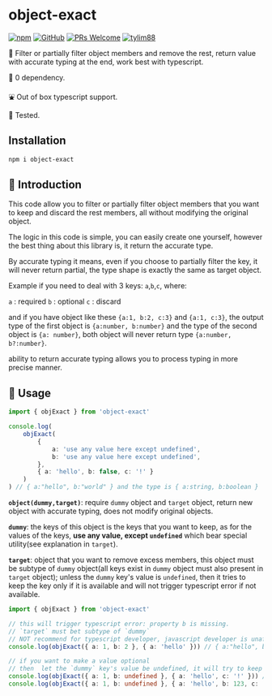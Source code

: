 # object-exact

[![npm](https://img.shields.io/npm/v/object-exact)](https://www.npmjs.com/package/object-exact) [![GitHub](https://img.shields.io/github/license/tylim88/object-exact)](https://github.com/tylim88/object-exact/blob/master/LICENSE) [![PRs Welcome](https://img.shields.io/badge/PRs-welcome-brightgreen.svg?style=flat-square)](https://github.com/tylim88/object-exact/pulls) [![tylim88](https://circleci.com/gh/tylim88/object-exact.svg?style=shield)](<[LINK](https://github.com/tylim88/object-exact#object-exact)>)

🐤 Filter or partially filter object members and remove the rest, return value with accurate typing at the end, work best with typescript.

🥰 0 dependency.

⛲️ Out of box typescript support.

🦺 Tested.

## Installation

```bash
npm i object-exact
```

## 🦗 Introduction

This code allow you to filter or partially filter object members that you want to keep and discard the rest members, all without modifying the original object.

The logic in this code is simple, you can easily create one yourself, however the best thing about this library is, it return the accurate type.

By accurate typing it means, even if you choose to partially filter the key, it will never return partial, the type shape is exactly the same as target object.

Example if you need to deal with 3 keys: `a`,`b`,`c`, where:

`a` : required
`b` : optional
`c` : discard

and if you have object like these `{a:1, b:2, c:3}` and `{a:1, c:3}`, the output type of the first object is `{a:number, b:number}` and the type of the second object is `{a: number}`, both object will never return type `{a:number, b?:number}`.

ability to return accurate typing allows you to process typing in more precise manner.

## 🎵 Usage

```ts
import { objExact } from 'object-exact'

console.log(
	objExact(
		{
			a: 'use any value here except undefined',
			b: 'use any value here except undefined',
		},
		{ a: 'hello', b: false, c: '!' }
	)
) // { a:"hello", b:"world" } and the type is { a:string, b:boolean }
```

**`object(dummy,target)`**: require `dummy` object and `target` object, return new object with accurate typing, does not modify original objects.

**`dummy`**: the keys of this object is the keys that you want to keep, as for the values of the keys, **use any value, except `undefined`** which bear special utility(see explanation in `target`).

**`target`**: object that you want to remove excess members, this object must be subtype of `dummy` object(all keys exist in `dummy` object must also present in `target` object); unless the `dummy` key's value is `undefined`, then it tries to keep the key only if it is available and will not trigger typescript error if not available.

```ts
import { objExact } from 'object-exact'

// this will trigger typescript error: property b is missing.
// `target` must bet subtype of `dummy`
// NOT recommend for typescript developer, javascript developer is unaffected
console.log(objExact({ a: 1, b: 2 }, { a: 'hello' })) // { a:"hello", b: undefined } and the type is { a: unknown, b: unknown } <- wasted

// if you want to make a value optional
// then  let the `dummy` key's value be undefined, it will try to keep the key if it is available in `target`
console.log(objExact({ a: 1, b: undefined }, { a: 'hello', c: '!' })) // { a:"hello" } and the type is {a: string}
console.log(objExact({ a: 1, b: undefined }, { a: 'hello', b: 123, c: '!' })) // { a:"hello", b:123 } and the type is {a: string, b: number}
```
